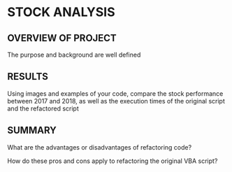 # STOCK ANALYSIS

## OVERVIEW OF PROJECT

The purpose and background are well defined

## RESULTS

Using images and examples of your code, compare the stock performance between 2017 and 2018, as well as the execution times of the original script and the refactored script

## SUMMARY

What are the advantages or disadvantages of refactoring code?

How do these pros and cons apply to refactoring the original VBA script?
